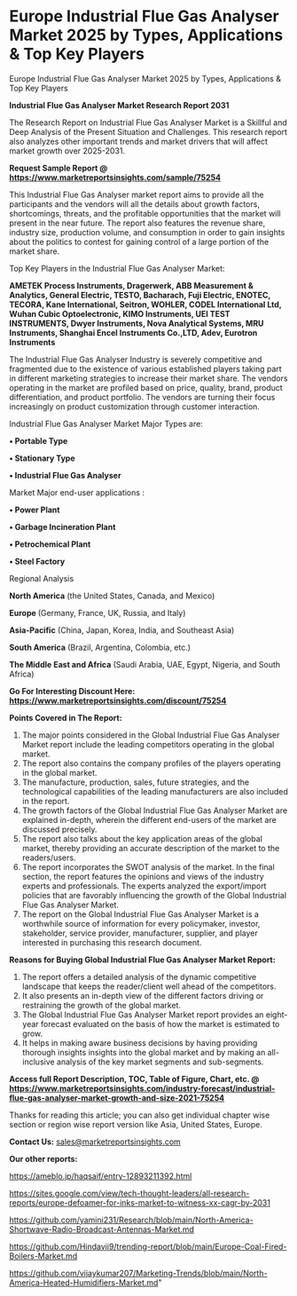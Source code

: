 # Europe Industrial Flue Gas Analyser Market 2025 by Types, Applications & Top Key Players
Europe Industrial Flue Gas Analyser Market 2025 by Types, Applications & Top Key Players

<strong>Industrial Flue Gas Analyser Market Research Report 2031</strong>

The Research Report on Industrial Flue Gas Analyser Market is a Skillful and Deep Analysis of the Present Situation and Challenges. This research report also analyzes other important trends and market drivers that will affect market growth over 2025-2031.

<strong>Request Sample Report @ <a href=https://www.marketreportsinsights.com/sample/75254>https://www.marketreportsinsights.com/sample/75254</a></strong>

This Industrial Flue Gas Analyser market report aims to provide all the participants and the vendors will all the details about growth factors, shortcomings, threats, and the profitable opportunities that the market will present in the near future. The report also features the revenue share, industry size, production volume, and consumption in order to gain insights about the politics to contest for gaining control of a large portion of the market share.

Top Key Players in the Industrial Flue Gas Analyser Market:

<strong>AMETEK Process Instruments, Dragerwerk, ABB Measurement & Analytics, General Electric, TESTO, Bacharach, Fuji Electric, ENOTEC, TECORA, Kane International, Seitron, WOHLER, CODEL International Ltd, Wuhan Cubic Optoelectronic, KIMO Instruments, UEI TEST INSTRUMENTS, Dwyer Instruments, Nova Analytical Systems, MRU Instruments, Shanghai Encel Instruments Co.,LTD, Adev, Eurotron Instruments</strong>

The Industrial Flue Gas Analyser Industry is severely competitive and fragmented due to the existence of various established players taking part in different marketing strategies to increase their market share. The vendors operating in the market are profiled based on price, quality, brand, product differentiation, and product portfolio. The vendors are turning their focus increasingly on product customization through customer interaction.

Industrial Flue Gas Analyser Market Major Types are:

<strong>• Portable Type

• Stationary Type

• Industrial Flue Gas Analyser</strong>

Market Major end-user applications :

<strong>• Power Plant

• Garbage Incineration Plant

• Petrochemical Plant

• Steel Factory</strong>

Regional Analysis

</u><strong><b>North America</b></strong> (the United States, Canada, and Mexico)

<strong><b>Europe </b></strong>(Germany, France, UK, Russia, and Italy)

<strong><b>Asia-Pacific</b></strong> (China, Japan, Korea, India, and Southeast Asia)

<strong><b>South America</b></strong> (Brazil, Argentina, Colombia, etc.)

<strong><b>The Middle East and Africa</b></strong> (Saudi Arabia, UAE, Egypt, Nigeria, and South Africa)

<strong>Go For Interesting Discount Here: <a href=https://www.marketreportsinsights.com/discount/75254>https://www.marketreportsinsights.com/discount/75254</a></strong>

<strong>Points Covered in The Report:</strong>
<ol>
  <li>The major points considered in the Global Industrial Flue Gas Analyser Market report include the leading competitors operating in the global market.</li>
  <li>The report also contains the company profiles of the players operating in the global market.</li>
  <li>The manufacture, production, sales, future strategies, and the technological capabilities of the leading manufacturers are also included in the report.</li>
  <li>The growth factors of the Global Industrial Flue Gas Analyser Market are explained in-depth, wherein the different end-users of the market are discussed precisely.</li>
  <li>The report also talks about the key application areas of the global market, thereby providing an accurate description of the market to the readers/users.</li>
  <li>The report incorporates the SWOT analysis of the market. In the final section, the report features the opinions and views of the industry experts and professionals. The experts analyzed the export/import policies that are favorably influencing the growth of the Global Industrial Flue Gas Analyser Market.</li>
  <li>The report on the Global Industrial Flue Gas Analyser Market is a worthwhile source of information for every policymaker, investor, stakeholder, service provider, manufacturer, supplier, and player interested in purchasing this research document.</li>
</ol>
<strong>Reasons for Buying Global Industrial Flue Gas Analyser Market Report:</strong>

<ol>
  <li>The report offers a detailed analysis of the dynamic competitive landscape that keeps the reader/client well ahead of the competitors.</li>
  <li>It also presents an in-depth view of the different factors driving or restraining the growth of the global market.</li>
  <li>The Global Industrial Flue Gas Analyser Market report provides an eight-year forecast evaluated on the basis of how the market is estimated to grow.</li>
  <li>It helps in making aware business decisions by having providing thorough insights insights into the global market and by making an all-inclusive analysis of the key market segments and sub-segments.</li>
</ol>
<strong>Access full Report Description, TOC, Table of Figure, Chart, etc. @ <a href=https://www.marketreportsinsights.com/industry-forecast/industrial-flue-gas-analyser-market-growth-and-size-2021-75254>https://www.marketreportsinsights.com/industry-forecast/industrial-flue-gas-analyser-market-growth-and-size-2021-75254</a></strong>


Thanks for reading this article; you can also get individual chapter wise section or region wise report version like Asia, United States, Europe.

<strong>Contact Us:</strong>
sales@marketreportsinsights.com

<strong>Our other reports:</strong>

<a href=https://ameblo.jp/haqsaif/entry-12893211392.html>https://ameblo.jp/haqsaif/entry-12893211392.html</a>

<a href=https://sites.google.com/view/tech-thought-leaders/all-research-reports/europe-defoamer-for-inks-market-to-witness-xx-cagr-by-2031>https://sites.google.com/view/tech-thought-leaders/all-research-reports/europe-defoamer-for-inks-market-to-witness-xx-cagr-by-2031</a>

<a href=https://github.com/yamini231/Research/blob/main/North-America-Shortwave-Radio-Broadcast-Antennas-Market.md>https://github.com/yamini231/Research/blob/main/North-America-Shortwave-Radio-Broadcast-Antennas-Market.md</a>

<a href=https://github.com/Hindavii9/trending-report/blob/main/Europe-Coal-Fired-Boilers-Market.md>https://github.com/Hindavii9/trending-report/blob/main/Europe-Coal-Fired-Boilers-Market.md</a>

<a href=https://github.com/vijaykumar207/Marketing-Trends/blob/main/North-America-Heated-Humidifiers-Market.md>https://github.com/vijaykumar207/Marketing-Trends/blob/main/North-America-Heated-Humidifiers-Market.md</a>"
